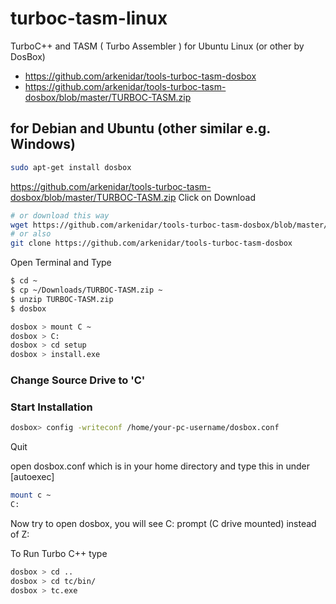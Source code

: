 # turboc-tasm-linux
TurboC++ and TASM ( Turbo Assembler ) for Ubuntu Linux (or other by DosBox)

- <https://github.com/arkenidar/tools-turboc-tasm-dosbox>
- <https://github.com/arkenidar/tools-turboc-tasm-dosbox/blob/master/TURBOC-TASM.zip> 

## for Debian and Ubuntu (other similar e.g. Windows)
```sh
sudo apt-get install dosbox
```
<https://github.com/arkenidar/tools-turboc-tasm-dosbox/blob/master/TURBOC-TASM.zip> Click on Download
```sh
# or download this way
wget https://github.com/arkenidar/tools-turboc-tasm-dosbox/blob/master/TURBOC-TASM.zip
# or also
git clone https://github.com/arkenidar/tools-turboc-tasm-dosbox
```

Open Terminal and Type
```sh
$ cd ~
$ cp ~/Downloads/TURBOC-TASM.zip ~
$ unzip TURBOC-TASM.zip
$ dosbox
```

```sh
dosbox > mount C ~
dosbox > C:
dosbox > cd setup
dosbox > install.exe
```

### Change Source Drive to 'C'
### Start Installation

```sh
dosbox> config -writeconf /home/your-pc-username/dosbox.conf
```

Quit

open dosbox.conf which is in your home directory and type this in under [autoexec]
```sh
mount c ~
C:
```

Now try to open dosbox, you will see C: prompt (C drive mounted) instead of Z:

To Run Turbo C++ type
```sh
dosbox > cd ..
dosbox > cd tc/bin/
dosbox > tc.exe
```


